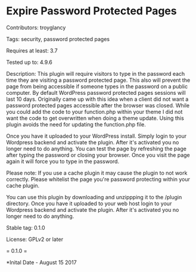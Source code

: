 # Expire Password Protected Pages

Contributors: troyglancy

Tags: security, password protected pages

Requires at least: 3.7

Tested up to: 4.9.6

Description: This plugin will require visitors to type in the password each time they are visiting a password protected page. This also will prevent the page from being accessible if someone types in the password on a public computer. By default WordPress password protected pages sessions will last 10 days. Originally came up with this idea when a client did not want a password protected pages accessible after the browser was closed. While you could add the code to your function.php within your theme I did not want the code to get overwritten when doing a theme update. Using this plugin avoids the need for updating the function.php file.

Once you have it uploaded to your WordPress install. Simply login to your Wordpress backend and activate the plugin. After it's activated you no longer need to do anything. You can test the page by refreshing the page after typing the password or closing your browser. Once you visit the page again it will force you to type in the password.

Please note: If you use a cache plugin it may cause the plugin to not work correctly. Please whitelist the page you're password protecting within your cache plugin.

You can use this plugin by downloading and unzippping it to the /plugin directory. Once you have it uploaded to your web host login to your Wordpress backend and activate the plugin. After it's activated you no longer need to do anything.

Stable tag: 0.1.0

License: GPLv2 or later

= 0.1.0 =

*Inital Date - August 15 2017

